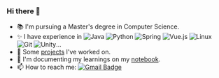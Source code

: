 ### Hi there 👋

- 📚 I'm pursuing a Master's degree in Computer Science.
- ✨ I have experience in
  ![Java](https://img.shields.io/badge/-Java-E66915?style=flat&logo=Java&logoColor=white) 
  ![Python](https://img.shields.io/badge/-Python-18304C?style=flat&logo=Python&logoColor=white) 
  ![Spring](https://img.shields.io/badge/-Spring-55AC33?style=flat&logo=Spring&logoColor=white) 
  ![Vue.js](https://img.shields.io/badge/-Vuejs-4FC08D?style=flat&logo=vue.js&logoColor=white) 
  ![Linux](https://img.shields.io/badge/-Linux-04254E?style=flat&logo=Linux&logoColor=white) 
  ![Git](https://img.shields.io/badge/-Git-F05032?style=flat&logo=git&logoColor=white) 
  ![Unity](https://img.shields.io/badge/-Unity-696969?style=flat&logo=Unity&logoColor=white)...
- 🧱 Some [projects](/projects.md) I've worked on.
- 🌱 I'm documenting my learnings on my [notebook](https://coconutnutx.github.io/).
- 📫 How to reach me: [![Gmail Badge](https://img.shields.io/badge/-Gmail-c14438?style=flat&logo=Gmail&logoColor=white&link=mailto:coconutnutxs@gmail.com)](mailto:coconutnutxs@gmail.com)

<!--
**coconutnutX/coconutnutX** is a ✨ _special_ ✨ repository because its `README.md` (this file) appears on your GitHub profile.

Here are some ideas to get you started:

- 🔭 I’m currently working on ...
- 🌱 I’m currently learning ...
- 👯 I’m looking to collaborate on ...
- 🤔 I’m looking for help with ...
- 💬 Ask me about ...
- 📫 How to reach me: ...
- 😄 Pronouns: ...
- ⚡ Fun fact: ...
-->
